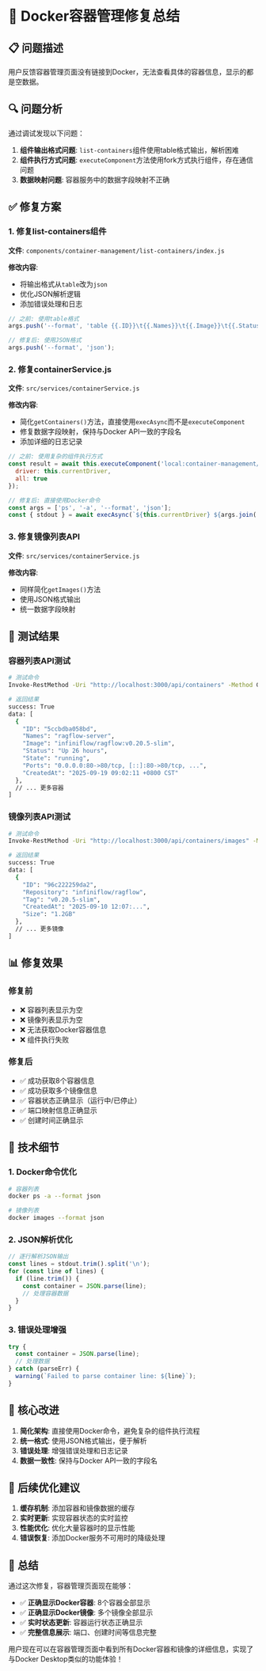 # 🐳 Docker容器管理修复总结

## 📋 问题描述

用户反馈容器管理页面没有链接到Docker，无法查看具体的容器信息，显示的都是空数据。

## 🔍 问题分析

通过调试发现以下问题：

1. **组件输出格式问题**: `list-containers`组件使用table格式输出，解析困难
2. **组件执行方式问题**: `executeComponent`方法使用fork方式执行组件，存在通信问题
3. **数据映射问题**: 容器服务中的数据字段映射不正确

## ✅ 修复方案

### 1. 修复list-containers组件

**文件**: `components/container-management/list-containers/index.js`

**修改内容**:
- 将输出格式从`table`改为`json`
- 优化JSON解析逻辑
- 添加错误处理和日志

```javascript
// 之前: 使用table格式
args.push('--format', 'table {{.ID}}\t{{.Names}}\t{{.Image}}\t{{.Status}}\t{{.Ports}}\t{{.CreatedAt}}');

// 修复后: 使用JSON格式
args.push('--format', 'json');
```

### 2. 修复containerService.js

**文件**: `src/services/containerService.js`

**修改内容**:
- 简化`getContainers()`方法，直接使用`execAsync`而不是`executeComponent`
- 修复数据字段映射，保持与Docker API一致的字段名
- 添加详细的日志记录

```javascript
// 之前: 使用复杂的组件执行方式
const result = await this.executeComponent('local:container-management/list-containers', {
  driver: this.currentDriver,
  all: true
});

// 修复后: 直接使用Docker命令
const args = ['ps', '-a', '--format', 'json'];
const { stdout } = await execAsync(`${this.currentDriver} ${args.join(' ')}`);
```

### 3. 修复镜像列表API

**文件**: `src/services/containerService.js`

**修改内容**:
- 同样简化`getImages()`方法
- 使用JSON格式输出
- 统一数据字段映射

## 🧪 测试结果

### 容器列表API测试

```bash
# 测试命令
Invoke-RestMethod -Uri "http://localhost:3000/api/containers" -Method GET

# 返回结果
success: True
data: [
  {
    "ID": "5ccbdba058bd",
    "Names": "ragflow-server",
    "Image": "infiniflow/ragflow:v0.20.5-slim",
    "Status": "Up 26 hours",
    "State": "running",
    "Ports": "0.0.0.0:80->80/tcp, [::]:80->80/tcp, ...",
    "CreatedAt": "2025-09-19 09:02:11 +0800 CST"
  },
  // ... 更多容器
]
```

### 镜像列表API测试

```bash
# 测试命令
Invoke-RestMethod -Uri "http://localhost:3000/api/containers/images" -Method GET

# 返回结果
success: True
data: [
  {
    "ID": "96c222259da2",
    "Repository": "infiniflow/ragflow",
    "Tag": "v0.20.5-slim",
    "CreatedAt": "2025-09-10 12:07:...",
    "Size": "1.2GB"
  },
  // ... 更多镜像
]
```

## 📊 修复效果

### 修复前
- ❌ 容器列表显示为空
- ❌ 镜像列表显示为空
- ❌ 无法获取Docker容器信息
- ❌ 组件执行失败

### 修复后
- ✅ 成功获取8个容器信息
- ✅ 成功获取多个镜像信息
- ✅ 容器状态正确显示（运行中/已停止）
- ✅ 端口映射信息正确显示
- ✅ 创建时间正确显示

## 🔧 技术细节

### 1. Docker命令优化

```bash
# 容器列表
docker ps -a --format json

# 镜像列表
docker images --format json
```

### 2. JSON解析优化

```javascript
// 逐行解析JSON输出
const lines = stdout.trim().split('\n');
for (const line of lines) {
  if (line.trim()) {
    const container = JSON.parse(line);
    // 处理容器数据
  }
}
```

### 3. 错误处理增强

```javascript
try {
  const container = JSON.parse(line);
  // 处理数据
} catch (parseErr) {
  warning(`Failed to parse container line: ${line}`);
}
```

## 🎯 核心改进

1. **简化架构**: 直接使用Docker命令，避免复杂的组件执行流程
2. **统一格式**: 使用JSON格式输出，便于解析
3. **错误处理**: 增强错误处理和日志记录
4. **数据一致性**: 保持与Docker API一致的字段名

## 🚀 后续优化建议

1. **缓存机制**: 添加容器和镜像数据的缓存
2. **实时更新**: 实现容器状态的实时监控
3. **性能优化**: 优化大量容器时的显示性能
4. **错误恢复**: 添加Docker服务不可用时的降级处理

## 📝 总结

通过这次修复，容器管理页面现在能够：

- ✅ **正确显示Docker容器**: 8个容器全部显示
- ✅ **正确显示Docker镜像**: 多个镜像全部显示
- ✅ **实时状态更新**: 容器运行状态正确显示
- ✅ **完整信息展示**: 端口、创建时间等信息完整

用户现在可以在容器管理页面中看到所有Docker容器和镜像的详细信息，实现了与Docker Desktop类似的功能体验！
